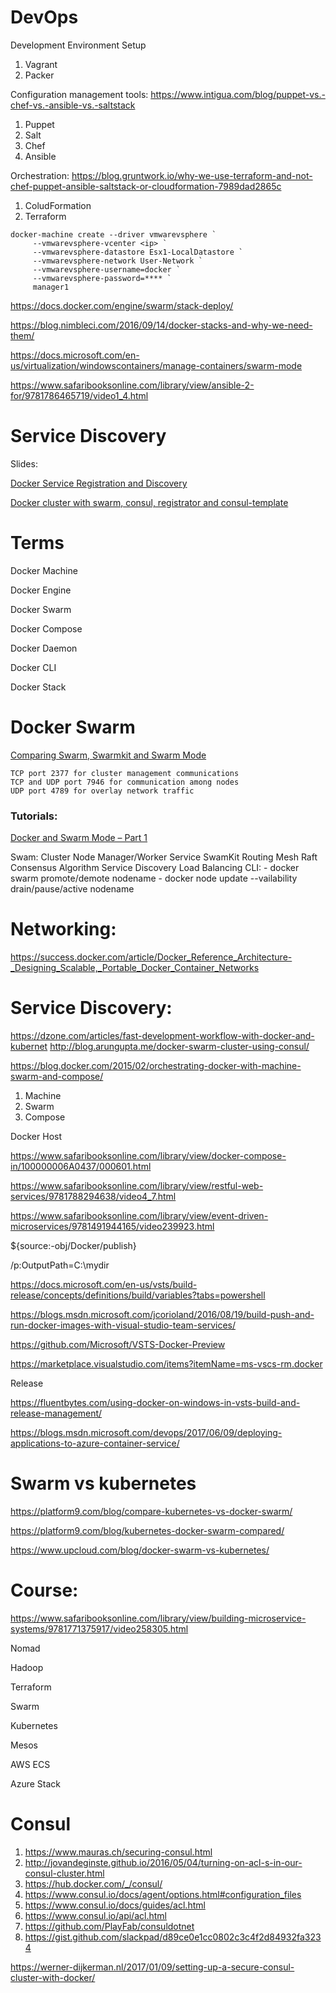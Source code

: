# DevOps

Development Environment Setup

1. Vagrant
2. Packer

Configuration management tools: https://www.intigua.com/blog/puppet-vs.-chef-vs.-ansible-vs.-saltstack

1.	Puppet 
2.	Salt 
3.	Chef 
4.	Ansible

Orchestration: https://blog.gruntwork.io/why-we-use-terraform-and-not-chef-puppet-ansible-saltstack-or-cloudformation-7989dad2865c

1. ColudFormation
2. Terraform

```
docker-machine create --driver vmwarevsphere `
     --vmwarevsphere-vcenter <ip> `
     --vmwarevsphere-datastore Esx1-LocalDatastore `
     --vmwarevsphere-network User-Network `
     --vmwarevsphere-username=docker `
     --vmwarevsphere-password=**** `
     manager1
```
     
https://docs.docker.com/engine/swarm/stack-deploy/

https://blog.nimbleci.com/2016/09/14/docker-stacks-and-why-we-need-them/

https://docs.microsoft.com/en-us/virtualization/windowscontainers/manage-containers/swarm-mode


https://www.safaribooksonline.com/library/view/ansible-2-for/9781786465719/video1_4.html

# Service Discovery

Slides:

[Docker Service Registration and Discovery](https://www.slideshare.net/m_richardson/docker-service-registration-and-discovery?next_slideshow=1)

[Docker cluster with swarm, consul, registrator and consul-template](https://www.slideshare.net/JulienMaitrehenry/swarm-49613398)

# Terms

Docker Machine

Docker Engine

Docker Swarm

Docker Compose

Docker Daemon

Docker CLI

Docker Stack

# Docker Swarm

[Comparing Swarm, Swarmkit and Swarm Mode](https://sreeninet.wordpress.com/2016/07/14/comparing-swarm-swarmkit-and-swarm-mode/)

	TCP port 2377 for cluster management communications
	TCP and UDP port 7946 for communication among nodes
	UDP port 4789 for overlay network traffic
	
	
### Tutorials:

[Docker and Swarm Mode – Part 1](https://lostechies.com/gabrielschenker/2016/09/05/docker-and-swarm-mode-part-1/)

Swam:
	Cluster
	Node
	Manager/Worker
	Service
	SwamKit
	Routing Mesh
	Raft Consensus Algorithm
	Service Discovery
	Load Balancing
CLI:
	- docker swarm promote/demote nodename
	- docker node update --vailability drain/pause/active nodename

# Networking:

https://success.docker.com/article/Docker_Reference_Architecture-_Designing_Scalable,_Portable_Docker_Container_Networks

# Service Discovery:

https://dzone.com/articles/fast-development-workflow-with-docker-and-kubernet
http://blog.arungupta.me/docker-swarm-cluster-using-consul/



https://blog.docker.com/2015/02/orchestrating-docker-with-machine-swarm-and-compose/

1.	Machine
2.	Swarm
3.	Compose

Docker Host

https://www.safaribooksonline.com/library/view/docker-compose-in/100000006A0437/000601.html


https://www.safaribooksonline.com/library/view/restful-web-services/9781788294638/video4_7.html

https://www.safaribooksonline.com/library/view/event-driven-microservices/9781491944165/video239923.html


${source:-obj/Docker/publish}

/p:OutputPath=C:\mydir

https://docs.microsoft.com/en-us/vsts/build-release/concepts/definitions/build/variables?tabs=powershell

https://blogs.msdn.microsoft.com/jcorioland/2016/08/19/build-push-and-run-docker-images-with-visual-studio-team-services/

https://github.com/Microsoft/VSTS-Docker-Preview

https://marketplace.visualstudio.com/items?itemName=ms-vscs-rm.docker

Release

https://fluentbytes.com/using-docker-on-windows-in-vsts-build-and-release-management/

https://blogs.msdn.microsoft.com/devops/2017/06/09/deploying-applications-to-azure-container-service/

# Swarm vs kubernetes

https://platform9.com/blog/compare-kubernetes-vs-docker-swarm/

https://platform9.com/blog/kubernetes-docker-swarm-compared/

https://www.upcloud.com/blog/docker-swarm-vs-kubernetes/

# Course:

https://www.safaribooksonline.com/library/view/building-microservice-systems/9781771375917/video258305.html


Nomad

Hadoop

Terraform

Swarm

Kubernetes

Mesos

AWS ECS

Azure Stack

# Consul

1.	https://www.mauras.ch/securing-consul.html
2.	http://jovandeginste.github.io/2016/05/04/turning-on-acl-s-in-our-consul-cluster.html
3.	https://hub.docker.com/_/consul/
4.	https://www.consul.io/docs/agent/options.html#configuration_files
5.	https://www.consul.io/docs/guides/acl.html
6.	https://www.consul.io/api/acl.html
7.	https://github.com/PlayFab/consuldotnet
8.	https://gist.github.com/slackpad/d89ce0e1cc0802c3c4f2d84932fa3234

https://werner-dijkerman.nl/2017/01/09/setting-up-a-secure-consul-cluster-with-docker/


